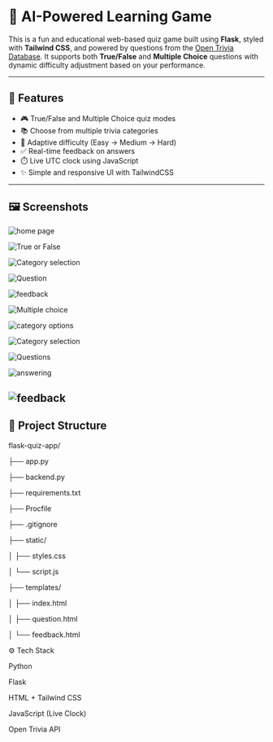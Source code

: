 # 🧠 AI-Powered Learning Game

This is a fun and educational web-based quiz game built using **Flask**, styled with **Tailwind CSS**, and powered by questions from the [Open Trivia Database](https://opentdb.com). It supports both **True/False** and **Multiple Choice** questions with dynamic difficulty adjustment based on your performance.

---

## 📌 Features

- 🎮 True/False and Multiple Choice quiz modes
- 📚 Choose from multiple trivia categories
- 🔁 Adaptive difficulty (Easy → Medium → Hard)
- ✅ Real-time feedback on answers
- ⏱️ Live UTC clock using JavaScript
- ✨ Simple and responsive UI with TailwindCSS

---

## 🖼️ Screenshots

![home page ](<images/home page.png>)

![True or False](<images/Screenshot 2025-05-18 130611.png>)

![Category selection](<images/Screenshot 2025-05-18 130628.png>)

![Question](<images/Screenshot 2025-05-18 130804.png>)

![feedback](<images/Screenshot 2025-05-18 130820.png>)

![Multiple choice](<images/Screenshot 2025-05-18 130910.png>)

![category options](<images/Screenshot 2025-05-18 130930.png>)

![Category selection](<images/Screenshot 2025-05-18 130951.png>)

![Questions](<images/Screenshot 2025-05-18 131003.png>)

![answering](<images/Screenshot 2025-05-18 131042.png>)

![feedback](<images/Screenshot 2025-05-18 131053.png>)
---

## 📁 Project Structure

flask-quiz-app/

├── app.py

├── backend.py

├── requirements.txt

├── Procfile

├── .gitignore

├── static/

│ ├── styles.css

│ └── script.js

├── templates/

│ ├── index.html

│ ├── question.html

│ └── feedback.html

⚙️ Tech Stack

Python

Flask

HTML + Tailwind CSS

JavaScript (Live Clock)

Open Trivia API


